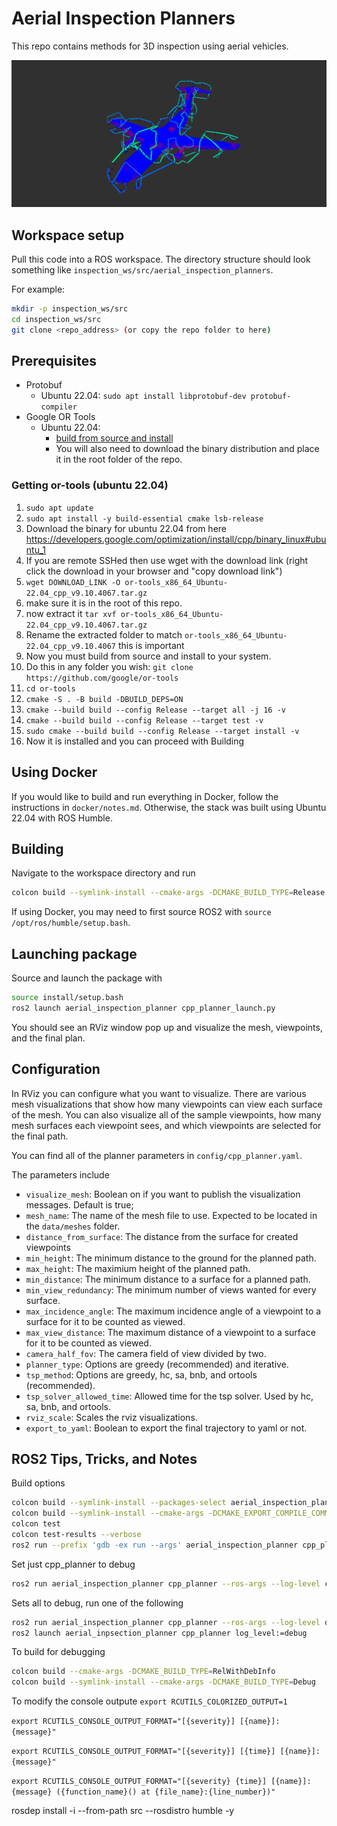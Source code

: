 # Aerial Inspection Planners

This repo contains methods for 3D inspection using aerial vehicles.

![Example image](data/example.png)

## Workspace setup
Pull this code into a ROS workspace. The directory structure should look something like `inspection_ws/src/aerial_inspection_planners`.

For example:
```sh
mkdir -p inspection_ws/src
cd inspection_ws/src
git clone <repo_address> (or copy the repo folder to here)
```

## Prerequisites
- Protobuf
  - Ubuntu 22.04: `sudo apt install libprotobuf-dev protobuf-compiler`
- Google OR Tools
  - Ubuntu 22.04:
    - [build from source and install](https://developers.google.com/optimization/install/cpp/source_linux)
    - You will also need to download the binary distribution and place it in the root folder of the repo.
### Getting or-tools (ubuntu 22.04)
1. `sudo apt update`
2. `sudo apt install -y build-essential cmake lsb-release`
3. Download the binary for ubuntu 22.04 from here https://developers.google.com/optimization/install/cpp/binary_linux#ubuntu_1
4. If you are remote SSHed then use wget with the download link (right click the download in your browser and "copy download link")
5. `wget DOWNLOAD_LINK -O or-tools_x86_64_Ubuntu-22.04_cpp_v9.10.4067.tar.gz`
6. make sure it is in the root of this repo.
8. now extract it `tar xvf or-tools_x86_64_Ubuntu-22.04_cpp_v9.10.4067.tar.gz`
9. Rename the extracted folder to match `or-tools_x86_64_Ubuntu-22.04_cpp_v9.10.4067` this is important
10. Now you must build from source and install to your system.
11. Do this in any folder you wish: `git clone https://github.com/google/or-tools`
12. `cd or-tools`
13. `cmake -S . -B build -DBUILD_DEPS=ON`
14. `cmake --build build --config Release --target all -j 16 -v`
15. `cmake --build build --config Release --target test -v`
16. `sudo cmake --build build --config Release --target install -v`
17. Now it is installed and you can proceed with Building
## Using Docker
If you would like to build and run everything in Docker, follow the instructions in `docker/notes.md`. Otherwise, the stack was built using Ubuntu 22.04 with ROS Humble. 

## Building
Navigate to the workspace directory and run
```sh
colcon build --symlink-install --cmake-args -DCMAKE_BUILD_TYPE=Release
```
If using Docker, you may need to first source ROS2 with `source /opt/ros/humble/setup.bash`.

## Launching package
Source and launch the package with
```sh
source install/setup.bash
ros2 launch aerial_inspection_planner cpp_planner_launch.py
```
You should see an RViz window pop up and visualize the mesh, viewpoints, and the final plan. 

## Configuration
In RViz you can configure what you want to visualize. There are various mesh visualizations that show how many viewpoints can view each surface of the mesh. You can also visualize all of the sample viewpoints, how many mesh surfaces each viewpoint sees, and which viewpoints are selected for the final path. 

You can find all of the planner parameters in `config/cpp_planner.yaml`. 

The parameters include

* `visualize_mesh`: Boolean on if you want to publish the visualization messages. Default is true;
* `mesh_name`: The name of the mesh file to use. Expected to be located in the `data/meshes` folder.
* `distance_from_surface`: The distance from the surface for created viewpoints
* `min_height`: The minimum distance to the ground for the planned path.
* `max_height`: The maximium height of the planned path.
* `min_distance`: The minimum distance to a surface for a planned path.
* `min_view_redundancy`: The minimum number of views wanted for every surface.
* `max_incidence_angle`: The maximum incidence angle of a viewpoint to a surface for it to be counted as viewed.
* `max_view_distance`: The maximum distance of a viewpoint to a surface for it to be counted as viewed. 
* `camera_half_fov`: The camera field of view divided by two. 
* `planner_type`: Options are greedy (recommended) and iterative. 
* `tsp_method`: Options are greedy, hc, sa, bnb, and ortools (recommended).
* `tsp_solver_allowed_time`: Allowed time for the tsp solver. Used by hc, sa, bnb, and ortools. 
* `rviz_scale`: Scales the rviz visualizations. 
* `export_to_yaml`: Boolean to export the final trajectory to yaml or not. 

## ROS2 Tips, Tricks, and Notes
Build options
```sh
colcon build --symlink-install --packages-select aerial_inspection_planner --event-handlers console_direct+
colcon build --symlink-install --cmake-args -DCMAKE_EXPORT_COMPILE_COMMANDS=ON -DCMAKE_BUILD_TYPE=RelWithDebInfo
colcon test
colcon test-results --verbose
ros2 run --prefix 'gdb -ex run --args' aerial_inspection_planner cpp_planner
```


Set just cpp_planner to debug
```sh
ros2 run aerial_inspection_planner cpp_planner --ros-args --log-level cpp_planner:=DEBUG
```

Sets all to debug, run one of the following

```sh
ros2 run aerial_inspection_planner cpp_planner --ros-args --log-level debug
ros2 launch aerial_inpsection_planner cpp_planner log_level:=debug
```

To build for debugging
```sh
colcon build --cmake-args -DCMAKE_BUILD_TYPE=RelWithDebInfo
colcon build --symlink-install --cmake-args -DCMAKE_BUILD_TYPE=Debug
```

To modify the console outpute
`export RCUTILS_COLORIZED_OUTPUT=1`

`export RCUTILS_CONSOLE_OUTPUT_FORMAT="[{severity}] [{name}]: {message}"`

`export RCUTILS_CONSOLE_OUTPUT_FORMAT="[{severity}] [{time}] [{name}]: {message}"`

`export RCUTILS_CONSOLE_OUTPUT_FORMAT="[{severity} {time}] [{name}]: {message} ({function_name}() at {file_name}:{line_number})"`


rosdep install -i --from-path src --rosdistro humble -y

